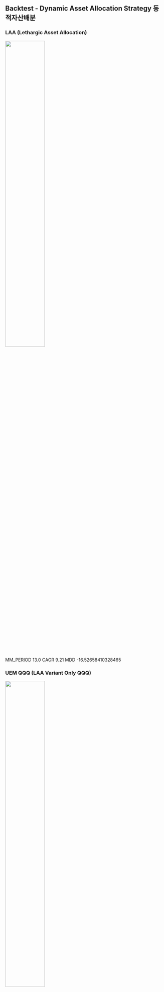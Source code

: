 
## Backtest - Dynamic Asset Allocation Strategy 동적자산배분

### LAA (Lethargic Asset Allocation)

<img src="./LAA_output.png" width="50%">

MM_PERIOD 13.0 
CAGR 9.21 
MDD -16.52658410328465

### UEM QQQ (LAA Variant Only QQQ)

<img src="./UEM_QQQ_output.png" width="50%">

MM_PERIOD 14.5 
CAGR 18.15 
MDD -21.54066954224619

### DUAL MOMENTUM

<img src="./DUAL_MOMENTUM_output.png" width="50%">

MM_PERIOD 13.67 
CAGR 11.58 
MDD -15.208144412024996

### UEM SMH (LAA Variant Only SMH)

<img src="./UEM_SMH_output.png" width="50%">

MM_PERIOD 14.5 
CAGR 18.67 
MDD -26.501303001917485

### memo

```bash
(base) >conda create --name pyconda --clone base
```

## Leverage

- 전략 1

종가 기준 나스닥 -7% 이상 뜨면 공황

공황이면 보유주식 전량 매도 후 2달 기다림

기다리는 동안 다시 -7% 이상 뜨면 그 때 기준으로 

다시 2달 기다림.

```bash
200001 ~ 20210920 (22년) 보유 | 회피
67.17 % | 158.50 %

201001 ~ 20210920 (12년) 보유 | 회피
10909.93 % | 8459.6 %
```

- 전략 2

평단가 

최초 매수 시점: 전고점 기준 MDD 15% 혹은 20% 이하

기준 MDD 10% 추가 매수는 투자원금보다 낮은 금액

평단가를 최초 매수가에 최대한 가깝게 유지

e.g, 라오어 무한매수 1일차 100USD + 2일차 100USD + ....

현금 30 - 50% 보유

MDD 30% 이상 폭락 시, 여유 현금으로 매수

- 전략3

무한매수 전략

https://www.donga.com/news/Economy/article/all/20210619/107534251/1

https://infinite-geometric.tistory.com/47

https://blog.naver.com/hubeq/222501596897

- 전략4

코스닥 종가 3, 5, 10일 이동 평균 3개 다 하회하면 다음날 모든 주식 매도

다시 3개 이동평균선 중 한개라도 상회하면 모든 주식 다시 매수

7% 이상 하락한 종목 손절

- 전략5

종가 기준 5% 하락 시 보유주식 전량 매도 (나스닥 1990년 부터 30년부터 5% 하락은 41일에 불과)

5% 하락 시 전량매도 후 1달 가다림

30일 안에 5% 하락 4번 발생 시 2달을 기다림

기다리는 다시 5% 하락시 각각 1달 2달 기다림.

## Kiwoon securities Open API Overview 퀀트투자

키움증권 Open API 는 파이썬 Python 32비트에서만 작동.

모의투자 거래비밀번호는 0000.

전부 매도 후 시가 매수. 리밸런싱의 경우 20-40 개의 주문을 매번 갱신할 필요가 있으나 이러한 불편함을 개인적으로 해결하기 위한 목적으로 개발.

다만 `data\sell` 과 `data\buy` 안에 있는 csv 파일로 매도 매수 할 종목의 코드번호를 사전에 준비하여야 함.

퀀트킹에서 다운로드 받은 csv를 사용.

주문가능금액을 조회 후 `config.ini` 의 `NUMBER_ITEM` 설정 치를 1/N 한 금액을 종목당 매수금액으로 설정. 

### 키움증권 Open API + Python

TrCode 라는 OpenAPI+의 Request를 전송하는 클라이언트 어플리케이션을 개발하는 컨셉.

Client (개발) <-> Broker (Open API+ Win32제어용) <-> Kiwoom Server

공식적인 API나 일부 예제는 PyQT 또는 Pyside를 사용해 GUI 를 개발 후 이를 통해 키움에서 제공하는 API 와 연계 하는 방식이며 매번 동일한 부분을 다시 쓰므로 불필요한 코드 작성이 많음.

대신 비공식적인 Wrapper API 들은 Request 와 Response Event의 공통된 부분을 API에서 미리 처리함. 비공식적인 Wrapper API 중 kiwoom / koapy / pykiwoom 를 사용해 봤으나 확장성이나 사용성 측면에서 koapy 가 가장 나은 듯함.

Koapy 0.6.1 의 경우 Python 3.10 이상 버전과 호환성이 없음. Python 3.9를 사용함.


 - kiwoom : https://github.com/breadum/kiwoom
 - pykiwoom : https://github.com/sharebook-kr/pykiwoom
 - koapy : https://github.com/elbakramer/koapy

 - https://koapy.readthedocs.io/en/latest/installation.html
 - https://koapy.readthedocs.io/en/latest/_modules/koapy/cli.html
 - https://wikidocs.net/book/1173

### Koapy Core Class

소스코드를 통해 Wrapper의 상세한 구현 내용을 참고할 수 있음.

아래 파일을 참고하면 왠만한 구현은 거의 다 되어 있음.

```bash
KiwoomOpenApiPlusServiceClientStubCoreWrapper.py
```

키움 공식 API 문서에 있는 설명과 사용법은 다소 엉성함. 고로 직접 실행 후 매번 Response를 확인하거나 API 명세를 확인해야 함.

WinAPI 기반 API 를 억지로 다른 언어기반으로 끼워 맞춘듯 해서 Wrapper를 참고 이미 구현된 함수를 사용하는 것이 나음.

### Koapy Command

관련 모듈을 간단히 설치할 수 있는 CMD를 제공. 이미 설치되어 있는 경우 특별히 사용할 필요는 없음.

설치 가이드에는 Anaconda 를 이용한 설정법이 기재되어 있으나 Anaconda 없이도 사용 가능. 

```bash
koapy serve # Koapy Manager/Server 기동

koapy install openapi    # OpenAPI 설치
koapy update openapi     # OpenAPI 자동 버전 업데이트
koapy uninstall openapi  # OpenAPI 삭제

koapy install pywin32    # pywin32 설치
koapy uninstall pywin32  # pywin32 삭제
```
